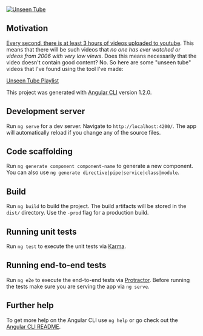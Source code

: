 [![Unseen Tube](https://i.imgur.com/4noFWzf.jpg)](https://matmercer.github.io/Unseen-Tube/)

## Motivation

[Every second, there is at least 3 hours of videos uploaded to youtube](http://www.everysecond.io/youtube). This means that there will be such videos that *no one has ever watched or videos from 2006 with very low views*. Does this means necessarily that the video doesn't contain good content? No. So here are some "unseen tube" videos that I've found using the tool I've made:

[Unseen Tube Playlist](https://www.youtube.com/watch?v=TpIP3aHipOw&index=4&list=PLS2A8k38h9GCoRmw_lT8OJtSaq3gEnekB)

This project was generated with [Angular CLI](https://github.com/angular/angular-cli) version 1.2.0.

## Development server

Run `ng serve` for a dev server. Navigate to `http://localhost:4200/`. The app will automatically reload if you change any of the source files.

## Code scaffolding

Run `ng generate component component-name` to generate a new component. You can also use `ng generate directive|pipe|service|class|module`.

## Build

Run `ng build` to build the project. The build artifacts will be stored in the `dist/` directory. Use the `-prod` flag for a production build.

## Running unit tests

Run `ng test` to execute the unit tests via [Karma](https://karma-runner.github.io).

## Running end-to-end tests

Run `ng e2e` to execute the end-to-end tests via [Protractor](http://www.protractortest.org/).
Before running the tests make sure you are serving the app via `ng serve`.

## Further help

To get more help on the Angular CLI use `ng help` or go check out the [Angular CLI README](https://github.com/angular/angular-cli/blob/master/README.md).
